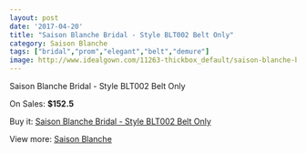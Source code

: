 ```yaml
---
layout: post
date: '2017-04-20'
title: "Saison Blanche Bridal - Style BLT002 Belt Only"
category: Saison Blanche
tags: ["bridal","prom","elegant","belt","demure"]
image: http://www.idealgown.com/11263-thickbox_default/saison-blanche-bridal-style-blt002-belt-only.jpg
---
```

Saison Blanche Bridal - Style BLT002 Belt Only

On Sales: **$152.5**
<a href="https://www.idealgown.com/en/saison-blanche/4612-saison-blanche-bridal-style-blt002-belt-only.html"><amp-img layout="responsive" width="600" height="600" src="//www.idealgown.com/11263-thickbox_default/saison-blanche-bridal-style-blt002-belt-only.jpg" alt="Saison Blanche Bridal - Style BLT002 Belt Only 0" /></a>
<a href="https://www.idealgown.com/en/saison-blanche/4612-saison-blanche-bridal-style-blt002-belt-only.html"><amp-img layout="responsive" width="600" height="600" src="//www.idealgown.com/11264-thickbox_default/saison-blanche-bridal-style-blt002-belt-only.jpg" alt="Saison Blanche Bridal - Style BLT002 Belt Only 1" /></a>

Buy it: [Saison Blanche Bridal - Style BLT002 Belt Only](https://www.idealgown.com/en/saison-blanche/4612-saison-blanche-bridal-style-blt002-belt-only.html "Saison Blanche Bridal - Style BLT002 Belt Only")

View more: [Saison Blanche](https://www.idealgown.com/en/55-saison-blanche "Saison Blanche")